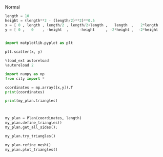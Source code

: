 <userStyle>Normal</userStyle>

```python
length = 10
height = (length**2 - (length/2)**2)**0.5
x = [ 0 , length , length/2 , length/2+length ,   length  ,   2*length , (5/2)*length ,  3*length , (7/2)*length  ,  3*length , 4*length ]
y = [ 0 ,   0    , -height  ,     -height     , -2*height ,  -2*height , -height      , -2*height ,  -height      ,   0       , 0 ]
 
```

```python
import matplotlib.pyplot as plt

plt.scatter(x, y)
```

```python
%load_ext autoreload
%autoreload 2
```

```python
import numpy as np
from city import *
```

```python
coordinates = np.array([x,y]).T
print(coordinates)
```

```python
print(my_plan.triangles)
```

```python


my_plan = Plan(coordinates, length)
my_plan.define_triangles()
my_plan.get_all_sides();
```

```python
my_plan.try_triangles()
```

```python
my_plan.refine_mesh()
my_plan.plot_triangles()
```
